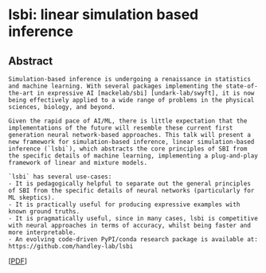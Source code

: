 # lsbi: linear simulation based inference

## Abstract

    Simulation-based inference is undergoing a renaissance in statistics and machine learning. With several packages implementing the state-of-the-art in expressive AI [mackelab/sbi] [undark-lab/swyft], it is now being effectively applied to a wide range of problems in the physical sciences, biology, and beyond.

    Given the rapid pace of AI/ML, there is little expectation that the implementations of the future will resemble these current first generation neural network-based approaches. This talk will present a new framework for simulation-based inference, linear simulation-based inference (`lsbi`), which abstracts the core principles of SBI from the specific details of machine learning, implementing a plug-and-play framework of linear and mixture models.

    `lsbi` has several use-cases:
    - It is pedagogically helpful to separate out the general principles of SBI from the specific details of neural networks (particularly for ML skeptics).
    - It is practically useful for producing expressive examples with known ground truths.
    - It is pragmatically useful, since in many cases, lsbi is competitive with neural approaches in terms of accuracy, whilst being faster and more interpretable.
    - An evolving code-driven PyPI/conda research package is available at: https://github.com/handley-lab/lsbi


[[PDF](https://github.com/williamjameshandley/talks/raw/imperial_2024/will_handley_imperial_2024.pdf)] 
